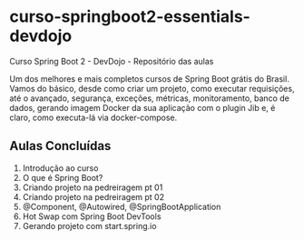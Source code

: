 # curso-springboot2-essentials-devdojo
Curso Spring Boot 2 - DevDojo - Repositório das aulas

Um dos melhores e mais completos cursos de Spring Boot grátis do Brasil. Vamos do básico, 
desde como criar um projeto, como executar requisições, até o avançado, segurança, exceções, 
métricas, monitoramento, banco de dados, gerando imagem Docker da sua aplicação com o plugin Jib e, 
é claro, como executa-lá via docker-compose.

## Aulas Concluídas

1. Introdução ao curso
2. O que é Spring Boot?
3. Criando projeto na pedreiragem pt 01
4. Criando projeto na pedreiragem pt 02
5. @Component, @Autowired, @SpringBootApplication
6. Hot Swap com Spring Boot DevTools
7. Gerando projeto com start.spring.io